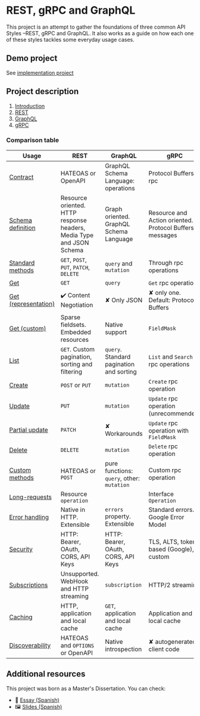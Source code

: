 # REST, gRPC and GraphQL

This project is an attempt to gather the foundations of three common API Styles –REST, gRPC and GraphQL. It also works as a guide on how each one of these styles tackles some everyday usage cases.

## Demo project
See [implementation project](src/)

## Project description
1. [Introduction](docs/apis_introduction.md)
2. [REST](docs/rest.md)
3. [GraphQL](docs/graphql.md)
4. [gRPC](docs/grpc.md)

### Comparison table

| Usage                              | REST                                                                      | GraphQL                                       | gRPC                                                          |
|------------------------------------|---------------------------------------------------------------------------|-----------------------------------------------|---------------------------------------------------------------|
| [Contract][]                       | HATEOAS or OpenAPI                                                        | GraphQL Schema Language: operations           | Protocol Buffers: rpc                                         |
| [Schema definition][]              | Resource oriented.<br />HTTP response headers, Media Type and JSON Schema | Graph oriented.<br />GraphQL Schema Language  | Resource and Action oriented.<br />Protocol Buffers: messages |
| [Standard methods][]               | `GET`, `POST`, `PUT`, `PATCH`, `DELETE`                                   | `query` and `mutation`                        | Through rpc operations                                        |
| [Get][]                            | `GET`                                                                     | `query`                                       | `Get` rpc operation                                           |
| [Get (representation)][]           | ✔️ Content Negotiation                                                     | ✘ Only JSON                                   | ✘ only one. Default: Protocol Buffers                         |
| [Get (custom)][]                   | Sparse fieldsets. Embedded resources                                      | Native support                                | `FieldMask`                                                   |
| [List][]                           | `GET`. Custom pagination, sorting and filtering                           | `query`. Standard pagination and sorting      | `List` and `Search` rpc operations                            |
| [Create][]                         | `POST` or `PUT`                                                           | `mutation`                                    | `Create` rpc operation                                        |
| [Update][]                         | `PUT`                                                                     | `mutation`                                    | `Update` rpc operation (unrecommended)                        |
| [Partial update][]                 | `PATCH`                                                                   | ✘ Workarounds                                 | `Update` rpc operation with `FieldMask`                       |
| [Delete][]                         | `DELETE`                                                                  | `mutation`                                    | `Delete` rpc operation                                        |
| [Custom methods][]                 | HATEOAS or `POST`                                                         | pure functions: `query`, other: `mutation`    | Custom rpc operation                                          |
| [Long-requests][]                  | Resource `operation`                                                      |                                               | Interface `Operation`                                         |
| [Error handling][]                 | Native in HTTP. Extensible                                                | `errors` property. Extensible                 | Standard errors. Google Error Model                           |
| [Security][]                       | HTTP: Bearer, OAuth, CORS, API Keys                                       | HTTP: Bearer, OAuth, CORS, API Keys           | TLS, ALTS, token-based (Google), custom                       |
| [Subscriptions][]                  | Unsupported. WebHook and HTTP streaming                                   | `subscription`                                | HTTP/2 streaming                                              |
| [Caching][]                        | HTTP, application and local cache                                         | `GET`, application and local cache            | Application and local cache                                   |
| [Discoverability][]                | HATEOAS and `OPTIONS` or OpenAPI                                          | Native introspection                          | ✘ autogenerated client code                                   |

## Additional resources
This project was born as a Master's Dissertation. You can check:

* 📖 [Essay (Spanish)](https://docs.google.com/document/d/1ldtcUz1kc_hQfbPyKY89YCCbSBH3ixZyTRLi_dX0DjA/edit)
* 🖼 [Slides (Spanish)](https://docs.google.com/presentation/d/1EMAOWbFpjjY3Zs9sdgdGa_lTynidE-upeEsLGu1KMDk/edit#slide=id.gb057fc3acf_0_45)

[Contract]: docs/usage/contract.md
[Schema definition]: docs/usage/schema_definition.md
[Standard methods]: docs/usage/methods.md
[Get]: docs/usage/method_get.md
[Get (representation)]: docs/usage/method_get#representation.md
[Get (custom)]: docs/usage/method_get#custom-fetching.md
[List]: docs/usage/method_list.md
[Create]: docs/usage/method_create.md
[Update]: docs/usage/method_update.md
[Partial update]: docs/usage/method_update_partial.md
[Delete]: docs/usage/method_delete.md
[Custom methods]: docs/usage/method_custom.md
[Long-requests]: docs/usage/asynchronous_operation.md
[Error handling]: docs/usage/error_handling.md
[Security]: docs/usage/security.md
[Subscriptions]: docs/usage/subscriptions.md
[Caching]: docs/usage/caching.md
[Discoverability]: docs/usage/discoverability.md
